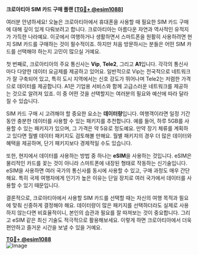 **크로아티아 SIM 카드 구매 플랜 [[TG💪+ @esim1088](https://t.me/s/esim1088)]**

여러분 안녕하세요! 오늘은 크로아티아에서 휴대폰을 사용할 때 필요한 SIM 카드 구매에 대해 깊이 있게 다뤄보려고 합니다. 크로아티아는 아름다운 자연과 역사적인 유적지가 가득한 나라예요. 이곳에서 여행하거나 생활하면서 스마트폰을 원활히 사용하려면 현지 SIM 카드를 구매하는 것이 필수적이죠. 하지만 처음 방문하시는 분들은 어떤 SIM 카드를 선택해야 하는지 고민이 많으실 거예요.

첫 번째로, 크로아티아의 주요 통신사는 **Vip**, **Tele2**, 그리고 **A1**입니다. 각각의 통신사마다 다양한 데이터 요금제를 제공하고 있어요. 일반적으로 Vip는 전국적으로 네트워크가 잘 구축되어 있고, 특히 도시 지역에서는 신호 강도가 뛰어나며 Tele2는 저렴한 가격으로 데이터를 제공합니다. A1은 기업용 서비스와 함께 고급스러운 네트워크를 제공하는 것으로 알려져 있죠. 이 중 어떤 것을 선택할지는 여러분의 필요와 예산에 따라 달라질 수 있습니다.

SIM 카드 구매 시 고려해야 할 중요한 요소는 **데이터량**입니다. 여행객이라면 일정 기간 동안 충분한 데이터를 사용할 수 있는 패키지를 추천합니다. 예를 들어, 하루 5GB를 사용할 수 있는 패키지가 있으며, 그 가격은 약 5유로 정도예요. 만약 장기 체류를 계획하고 있다면 월별 데이터 패키지도 검토해볼 만해요. 월별 패키지의 경우 더 많은 데이터와 혜택을 제공하며, 단기 패키지보다 경제적일 수도 있습니다.

또한, 현지에서 데이터를 사용하는 방법 중 하나는 **eSIM**을 사용하는 것입니다. eSIM은 물리적인 카드를 꽂는 것이 아니라 스마트폰에 내장된 형태로 작동하는 신기술입니다. eSIM을 사용하면 여러 국가의 통신사를 동시에 사용할 수 있고, 구매 과정도 매우 간단해요. 특히 국제 여행자에게 인기가 높은 이유는 단일 장치로 여러 국가에서 데이터를 사용할 수 있기 때문입니다.

결론적으로, 크로아티아에서 사용할 SIM 카드를 선택할 때는 자신의 여행 목적과 필요에 맞춰 신중하게 결정해야 해요. 데이터량이 많은 패키지를 선택하더라도 실제로 사용하지 않는다면 비효율적이니, 본인의 습관과 필요를 잘 따져보는 것이 중요합니다. 그리고 eSIM 같은 최신 기술도 적극적으로 활용해보세요. 이렇게 하면 크로아티아에서 더욱 편안하고 즐거운 시간을 보낼 수 있을 거예요.

**[TG💪+ @esim1088](https://t.me/s/esim1088)**  
![Image](https://i.postimg.cc/Y0z9fWf4/image.png)